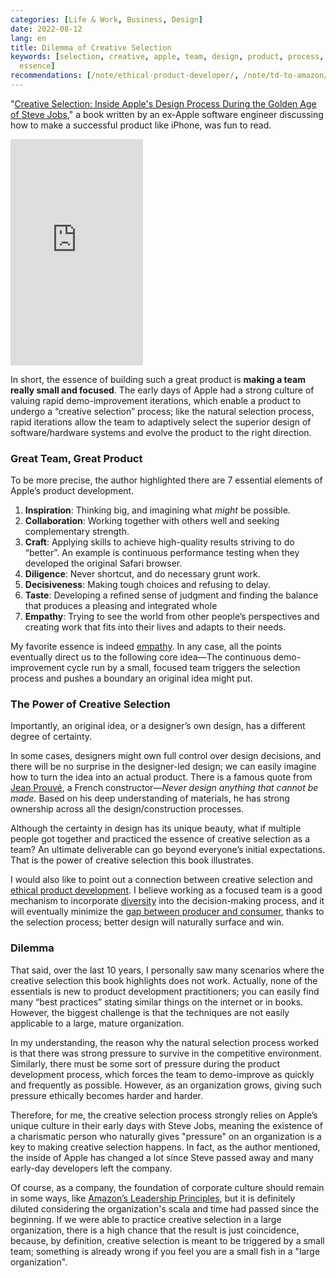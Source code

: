 ```yaml
---
categories: [Life & Work, Business, Design]
date: 2022-08-12
lang: en
title: Dilemma of Creative Selection
keywords: [selection, creative, apple, team, design, product, process, pressure, organization,
  essence]
recommendations: [/note/ethical-product-developer/, /note/td-to-amazon/, /note/learn-how-others-work/]
---
```


"[Creative Selection: Inside Apple's Design Process During the Golden Age of Steve Jobs](https://read.amazon.ca/kp/embed?asin=B079DVT6VP&preview=newtab&linkCode=kpe&ref_=cm_sw_r_kb_dp_AHXKE06B5J8KGWBSEZH7)," a book written by an ex-Apple software engineer discussing how to make a successful product like iPhone, was fun to read. 

<iframe type="text/html" sandbox="allow-scripts allow-same-origin allow-popups" width="212" height="362" frameborder="0" allowfullscreen style="max-width:100%" src="https://read.amazon.ca/kp/card?asin=B079DVT6VP&preview=newtab&linkCode=kpe&ref_=cm_sw_r_kb_dp_AHXKE06B5J8KGWBSEZH7&hideBuy=true&hideShare=true" ></iframe>

In short, the essence of building such a great product is **making a team really small and focused**. The early days of Apple had a strong culture of valuing rapid demo-improvement iterations, which enable a product to undergo a “creative selection” process; like the natural selection process, rapid iterations allow the team to adaptively select the superior design of software/hardware systems and evolve the product to the right direction.

### Great Team, Great Product

To be more precise, the author highlighted there are 7 essential elements of Apple’s product development.

1. **Inspiration**: Thinking big, and imagining what *might* be possible.
2. **Collaboration**: Working together with others well and seeking complementary strength.
3. **Craft**: Applying skills to achieve high-quality results striving to do “better”. An example is continuous performance testing when they developed the original Safari browser.
4. **Diligence**: Never shortcut, and do necessary grunt work.
5. **Decisiveness**: Making tough choices and refusing to delay.
6. **Taste**: Developing a refined sense of judgment and finding the balance that produces a pleasing and integrated whole
7. **Empathy**: Trying to see the world from other people’s perspectives and creating work that fits into their lives and adapts to their needs.

My favorite essence is indeed [empathy](/note/canadian-mental-health-week-2022/). In any case, all the points eventually direct us to the following core idea—The continuous demo-improvement cycle run by a small, focused team triggers the selection process and pushes a boundary an original idea might put.

### The Power of Creative Selection

Importantly, an original idea, or a designer’s own design, has a different degree of certainty. 

In some cases, designers might own full control over design decisions, and there will be no surprise in the designer-led design; we can easily imagine how to turn the idea into an actual product. There is a famous quote from [Jean Prouvé](https://en.wikipedia.org/wiki/Jean_Prouv%C3%A9), a French constructor—*Never design anything that cannot be made.* Based on his deep understanding of materials, he has strong ownership across all the design/construction processes.

Although the certainty in design has its unique beauty, what if multiple people got together and practiced the essence of creative selection as a team? An ultimate deliverable can go beyond everyone’s initial expectations. That is the power of creative selection this book illustrates.

I would also like to point out a connection between creative selection and [ethical product development](/note/ethical-product-developer/). I believe working as a focused team is a good mechanism to incorporate [diversity](/note/the-power-of-diverse-thinking/) into the decision-making process, and it will eventually minimize the [gap between producer and consumer](/note/the-producer-consumer-gap/), thanks to the selection process; better design will naturally surface and win.

### Dilemma

That said, over the last 10 years, I personally saw many scenarios where the creative selection this book highlights does not work. Actually, none of the essentials is new to product development practitioners; you can easily find many “best practices” stating similar things on the internet or in books. However, the biggest challenge is that the techniques are not easily applicable to a large, mature organization. 

In my understanding, the reason why the natural selection process worked is that there was strong pressure to survive in the competitive environment. Similarly, there must be some sort of pressure during the product development process, which forces the team to demo-improve as quickly and frequently as possible. However, as an organization grows, giving such pressure ethically becomes harder and harder. 

Therefore, for me, the creative selection process strongly relies on Apple’s unique culture in their early days with Steve Jobs, meaning the existence of a charismatic person who naturally gives "pressure" on an organization is a key to making creative selection happens. In fact, as the author mentioned, the inside of Apple has changed a lot since Steve passed away and many early-day developers left the company. 

Of course, as a company, the foundation of corporate culture should remain in some ways, like [Amazon’s Leadership Principles](https://www.amazon.jobs/en/principles), but it is definitely diluted considering the organization's scala and time had passed since the beginning. If we were able to practice creative selection in a large organization, there is a high chance that the result is just coincidence, because, by definition, creative selection is meant to be triggered by a small team; something is already wrong if you feel you are a small fish in a "large organization".
